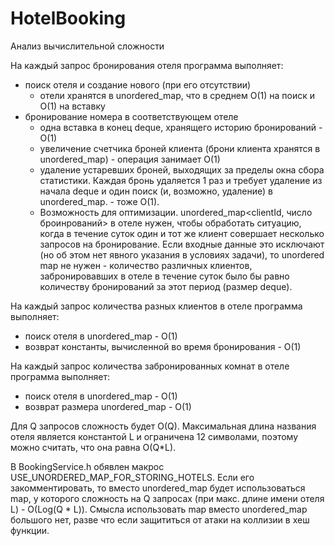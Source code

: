 # HotelBooking
 
Анализ вычислительной сложности

На каждый запрос бронирования отеля программа выполняет:
- поиск отеля и создание нового (при его отсутствии)
  - отели хранятся в unordered_map, что в среднем O(1) на поиск и O(1) на вставку
- бронирование номера в соответствующем отеле
  - одна вставка в конец deque, хранящего историю бронирований - O(1)
  - увеличение счетчика броней клиента (брони клиента хранятся в unordered_map) - операция занимает O(1)
  - удаление устаревших броней, выходящих за пределы окна сбора статистики. Каждая бронь удаляется 1 раз и требует удаление из начала deque и один поиск (и, возможно, удаление) в unordered_map. - тоже O(1).
  - Возможность для оптимизации. unordered_map<clientId, число броинрований> в отеле нужен, чтобы обработать ситуацию, когда в течение суток один и тот же клиент совершает несколько запросов на бронирование. Если входные данные это исключают (но об этом нет явного указания в условиях задачи), то unordered map не нужен - количество различных клиентов, забронировавших в отеле в течение суток было бы равно количеству бронирований за этот период (размер deque).

На каждый запрос количества разных клиентов в отеле программа выполняет:
- поиск отеля в unordered_map - O(1)
- возврат константы, вычисленной во время бронирования - O(1)

На каждый запрос количества забронированных комнат в отеле программа выполняет:
- поиск отеля в unordered_map - O(1)
- возврат размера unordered_map - O(1)

Для Q запросов сложность будет O(Q). Максимальная длина названия отеля является константой L и ограничена 12 символами, поэтому можно считать, что она равна O(Q*L).

В BookingService.h обявлен макрос USE_UNORDERED_MAP_FOR_STORING_HOTELS. Если его закомментировать, то вместо unordered_map будет использоваться map, у которого сложность на Q запросах (при макс. длине имени отеля L) - O(Log(Q * L)). Смысла использовать map вместо unordered_map большого нет, разве что если защититься от атаки на коллизии в хеш функции.



